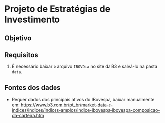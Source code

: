 # Projeto de Estratégias de Investimento

## Objetivo


## Requisitos

1. É necessário baixar o arquivo `IBOVDia` no site da B3 e salvá-lo na pasta `data`.

## Fontes dos dados


- Requer dados dos principais ativos do IBovespa, baixar manualmente em: https://www.b3.com.br/pt_br/market-data-e-indices/indices/indices-amplos/indice-ibovespa-ibovespa-composicao-da-carteira.htm